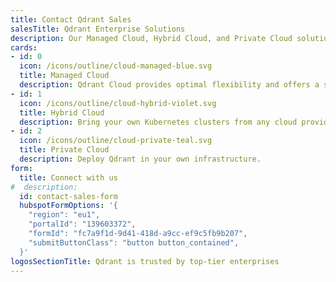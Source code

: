 ```yaml
---
title: Contact Qdrant Sales
salesTitle: Qdrant Enterprise Solutions
description: Our Managed Cloud, Hybrid Cloud, and Private Cloud solutions offer flexible deployment options for top-tier data privacy.
cards:
- id: 0
  icon: /icons/outline/cloud-managed-blue.svg
  title: Managed Cloud
  description: Qdrant Cloud provides optimal flexibility and offers a suite of features focused on efficient and scalable vector search - fully managed. Available on AWS, Google Cloud, and Azure.
- id: 1
  icon: /icons/outline/cloud-hybrid-violet.svg
  title: Hybrid Cloud
  description: Bring your own Kubernetes clusters from any cloud provider, on-premise infrastructure, or edge locations and connect them to the Managed Cloud.
- id: 2
  icon: /icons/outline/cloud-private-teal.svg
  title: Private Cloud
  description: Deploy Qdrant in your own infrastructure.
form:
  title: Connect with us
#  description:
  id: contact-sales-form
  hubspotFormOptions: '{
    "region": "eu1",
    "portalId": "139603372",
    "formId": "fc7a9f1d-9d41-418d-a9cc-ef9c5fb9b207",
    "submitButtonClass": "button button_contained",
  }'
logosSectionTitle: Qdrant is trusted by top-tier enterprises
---
```


